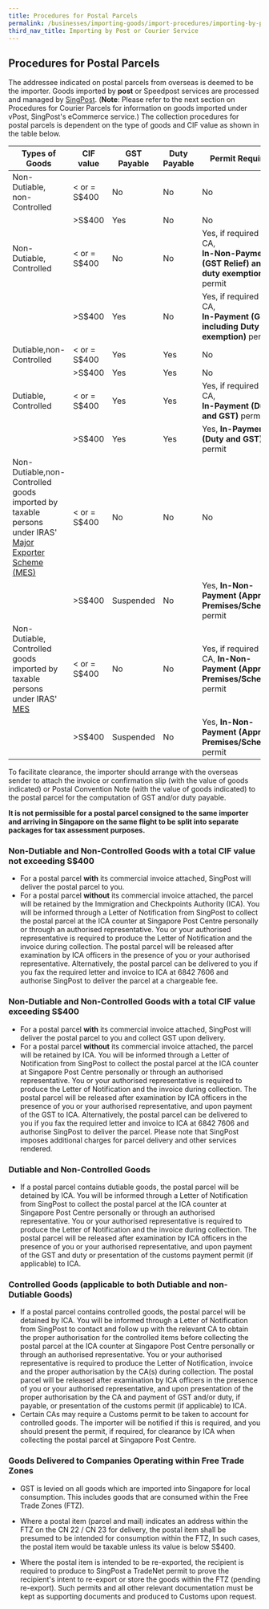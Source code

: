 ```yaml
---
title: Procedures for Postal Parcels
permalink: /businesses/importing-goods/import-procedures/importing-by-post-or-courier-service/procedures-for-pp
third_nav_title: Importing by Post or Courier Service 
---
```


## Procedures for Postal Parcels

The addressee indicated on postal parcels from overseas is deemed to be the importer. Goods imported by **post** or Speedpost services are processed and managed by [SingPost](http://www.singpost.com/). (**Note**: Please refer to the next section on Procedures for Courier Parcels for information on goods imported under vPost, SingPost's eCommerce service.) The collection procedures for postal parcels is dependent on the type of goods and CIF value as shown in the table below.

**Types of Goods** | **CIF value** | **GST Payable** | **Duty Payable** | **Permit Required** |
|---|---|---|---|---|
| Non-Dutiable, non-Controlled |< or = S$400 | No |No |No |
|  | >S$400 | Yes |No |No |
| Non-Dutiable, Controlled | < or = S$400 | No | No | Yes, if required by CA, <br> **In-Non-Payment (GST Relief) and/or duty exemption)** permit |
|  | >S$400 | Yes | No | Yes, if required by CA, <br> **In-Payment (GST including Duty exemption)** permit
| Dutiable,non-Controlled | < or = S$400 | Yes | Yes | No |
|  | >S$400 | Yes | Yes | No |
| Dutiable, Controlled | < or = S$400 | Yes | Yes | Yes, if required by CA, <br> **In-Payment (Duty and GST)** permit |
|  | >S$400 | Yes | Yes | Yes, **In-Payment (Duty and GST)** permit |
| Non-Dutiable,non-Controlled goods imported by taxable persons under IRAS' [Major Exporter Scheme (MES)](https://www.iras.gov.sg/irashome/Schemes/GST/Major-Exporter-Scheme--MES-/) | < or = S$400 | No | No | No |
|  | >S$400 | Suspended | No | Yes, **In-Non-Payment (Approved Premises/Schemes)** permit |
| Non-Dutiable, Controlled goods imported by taxable persons under IRAS' [MES](https://www.iras.gov.sg/irashome/Schemes/GST/Major-Exporter-Scheme--MES-/)| < or = S$400  | No | No | Yes, if required by CA, **In-Non-Payment (**Approved Premises/Schemes**)** permit|
|  | >S$400 | Suspended | No | Yes, **In-Non-Payment (Approved Premises/Schemes)** permit | 

To facilitate clearance, the importer should arrange with the overseas sender to attach the invoice or confirmation slip (with the value of goods indicated) or Postal Convention Note (with the value of goods indicated) to the postal parcel for the computation of GST and/or duty payable.

**It is not permissible for a postal parcel consigned to the same importer and arriving in Singapore on the same flight to be split into separate packages for tax assessment purposes.**

### Non-Dutiable and Non-Controlled Goods with a total CIF value not exceeding S$400

-   For a postal parcel **with** its commercial invoice attached, SingPost will deliver the postal parcel to you.
-   For a postal parcel **without** its commercial invoice attached, the parcel will be retained by the Immigration and Checkpoints Authority (ICA). You will be informed through a Letter of Notification from SingPost to collect the postal parcel at the ICA counter at Singapore Post Centre personally or through an authorised representative. You or your authorised representative is required to produce the Letter of Notification and the invoice during collection. The postal parcel will be released after examination by ICA officers in the presence of you or your authorised representative. Alternatively, the postal parcel can be delivered to you if you fax the required letter and invoice to ICA at 6842 7606 and authorise SingPost to deliver the parcel at a chargeable fee.

### Non-Dutiable and Non-Controlled Goods with a total CIF value exceeding S$400

-   For a postal parcel **with** its commercial invoice attached, SingPost will deliver the postal parcel to you and collect GST upon delivery.
-   For a postal parcel **without** its commercial invoice attached, the parcel will be retained by ICA. You will be informed through a Letter of Notification from SingPost to collect the postal parcel at the ICA counter at Singapore Post Centre personally or through an authorised representative. You or your authorised representative is required to produce the Letter of Notification and the invoice during collection. The postal parcel will be released after examination by ICA officers in the presence of you or your authorised representative, and upon payment of the GST to ICA. Alternatively, the postal parcel can be delivered to you if you fax the required letter and invoice to ICA at 6842 7606 and authorise SingPost to deliver the parcel. Please note that SingPost imposes additional charges for parcel delivery and other services rendered.

### Dutiable and Non-Controlled Goods

-   If a postal parcel contains dutiable goods, the postal parcel will be detained by ICA. You will be informed through a Letter of Notification from SingPost to collect the postal parcel at the ICA counter at Singapore Post Centre personally or through an authorised representative. You or your authorised representative is required to produce the Letter of Notification and the invoice during collection. The postal parcel will be released after examination by ICA officers in the presence of you or your authorised representative, and upon payment of the GST and duty or presentation of the customs payment permit (if applicable) to ICA.

### Controlled Goods (applicable to both Dutiable and non-Dutiable Goods)

-   If a postal parcel contains controlled goods, the postal parcel will be detained by ICA. You will be informed through a Letter of Notification from SingPost to contact and follow up with the relevant CA to obtain the proper authorisation for the controlled items before collecting the postal parcel at the ICA counter at Singapore Post Centre personally or through an authorised representative. You or your authorised representative is required to produce the Letter of Notification, invoice and the proper authorisation by the CA(s) during collection. The postal parcel will be released after examination by ICA officers in the presence of you or your authorised representative, and upon presentation of the proper authorisation by the CA and payment of GST and/or duty, if payable, or presentation of the customs permit (if applicable) to ICA.
-   Certain CAs may require a Customs permit to be taken to account for controlled goods. The importer will be notified if this is required, and you should present the permit, if required, for clearance by ICA when collecting the postal parcel at Singapore Post Centre.

### Goods Delivered to Companies Operating within Free Trade Zones

-   GST is levied on all goods which are imported into Singapore for local consumption. This includes goods that are consumed within the Free Trade Zones (FTZ).

-   Where a postal item (parcel and mail) indicates an address within the FTZ on the CN 22 / CN 23 for delivery, the postal item shall be presumed to be intended for consumption within the FTZ, In such cases, the postal item would be taxable unless its value is below S$400.

-   Where the postal item is intended to be re-exported, the recipient is required to produce to SingPost a TradeNet permit to prove the recipient's intent to re-export or store the goods within the FTZ (pending re-export). Such permits and all other relevant documentation must be kept as supporting documents and produced to Customs upon request.

